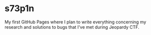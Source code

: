 # s73p1n
My first GitHub Pages where I plan to write everything concerning my research and solutions to bugs that I've met during Jeopardy CTF.
